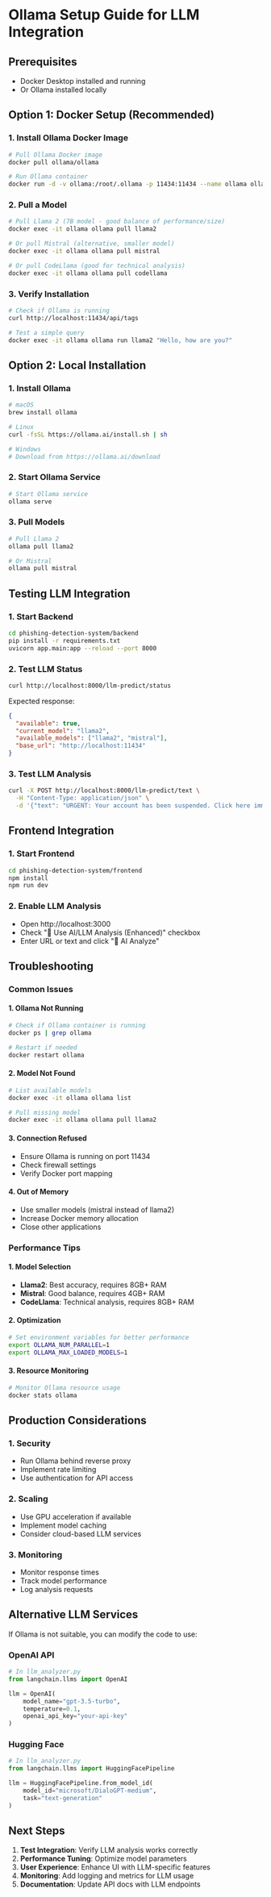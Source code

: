 # Ollama Setup Guide for LLM Integration

## Prerequisites
- Docker Desktop installed and running
- Or Ollama installed locally

## Option 1: Docker Setup (Recommended)

### 1. Install Ollama Docker Image
```bash
# Pull Ollama Docker image
docker pull ollama/ollama

# Run Ollama container
docker run -d -v ollama:/root/.ollama -p 11434:11434 --name ollama ollama/ollama
```

### 2. Pull a Model
```bash
# Pull Llama 2 (7B model - good balance of performance/size)
docker exec -it ollama ollama pull llama2

# Or pull Mistral (alternative, smaller model)
docker exec -it ollama ollama pull mistral

# Or pull CodeLlama (good for technical analysis)
docker exec -it ollama ollama pull codellama
```

### 3. Verify Installation
```bash
# Check if Ollama is running
curl http://localhost:11434/api/tags

# Test a simple query
docker exec -it ollama ollama run llama2 "Hello, how are you?"
```

## Option 2: Local Installation

### 1. Install Ollama
```bash
# macOS
brew install ollama

# Linux
curl -fsSL https://ollama.ai/install.sh | sh

# Windows
# Download from https://ollama.ai/download
```

### 2. Start Ollama Service
```bash
# Start Ollama service
ollama serve
```

### 3. Pull Models
```bash
# Pull Llama 2
ollama pull llama2

# Or Mistral
ollama pull mistral
```

## Testing LLM Integration

### 1. Start Backend
```bash
cd phishing-detection-system/backend
pip install -r requirements.txt
uvicorn app.main:app --reload --port 8000
```

### 2. Test LLM Status
```bash
curl http://localhost:8000/llm-predict/status
```

Expected response:
```json
{
  "available": true,
  "current_model": "llama2",
  "available_models": ["llama2", "mistral"],
  "base_url": "http://localhost:11434"
}
```

### 3. Test LLM Analysis
```bash
curl -X POST http://localhost:8000/llm-predict/text \
  -H "Content-Type: application/json" \
  -d '{"text": "URGENT: Your account has been suspended. Click here immediately to verify your identity."}'
```

## Frontend Integration

### 1. Start Frontend
```bash
cd phishing-detection-system/frontend
npm install
npm run dev
```

### 2. Enable LLM Analysis
- Open http://localhost:3000
- Check "🤖 Use AI/LLM Analysis (Enhanced)" checkbox
- Enter URL or text and click "🤖 AI Analyze"

## Troubleshooting

### Common Issues

#### 1. Ollama Not Running
```bash
# Check if Ollama container is running
docker ps | grep ollama

# Restart if needed
docker restart ollama
```

#### 2. Model Not Found
```bash
# List available models
docker exec -it ollama ollama list

# Pull missing model
docker exec -it ollama ollama pull llama2
```

#### 3. Connection Refused
- Ensure Ollama is running on port 11434
- Check firewall settings
- Verify Docker port mapping

#### 4. Out of Memory
- Use smaller models (mistral instead of llama2)
- Increase Docker memory allocation
- Close other applications

### Performance Tips

#### 1. Model Selection
- **Llama2**: Best accuracy, requires 8GB+ RAM
- **Mistral**: Good balance, requires 4GB+ RAM  
- **CodeLlama**: Technical analysis, requires 8GB+ RAM

#### 2. Optimization
```bash
# Set environment variables for better performance
export OLLAMA_NUM_PARALLEL=1
export OLLAMA_MAX_LOADED_MODELS=1
```

#### 3. Resource Monitoring
```bash
# Monitor Ollama resource usage
docker stats ollama
```

## Production Considerations

### 1. Security
- Run Ollama behind reverse proxy
- Implement rate limiting
- Use authentication for API access

### 2. Scaling
- Use GPU acceleration if available
- Implement model caching
- Consider cloud-based LLM services

### 3. Monitoring
- Monitor response times
- Track model performance
- Log analysis requests

## Alternative LLM Services

If Ollama is not suitable, you can modify the code to use:

### OpenAI API
```python
# In llm_analyzer.py
from langchain.llms import OpenAI

llm = OpenAI(
    model_name="gpt-3.5-turbo",
    temperature=0.1,
    openai_api_key="your-api-key"
)
```

### Hugging Face
```python
# In llm_analyzer.py
from langchain.llms import HuggingFacePipeline

llm = HuggingFacePipeline.from_model_id(
    model_id="microsoft/DialoGPT-medium",
    task="text-generation"
)
```

## Next Steps

1. **Test Integration**: Verify LLM analysis works correctly
2. **Performance Tuning**: Optimize model parameters
3. **User Experience**: Enhance UI with LLM-specific features
4. **Monitoring**: Add logging and metrics for LLM usage
5. **Documentation**: Update API docs with LLM endpoints
